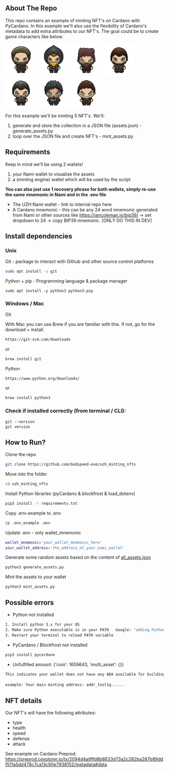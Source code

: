 ## About The Repo

This repo contains an example of minting NFT's on Cardano with PyCardano. In this example we'll also use the flexibility of Cardano's metadata to add extra attributes to our NFT's. The goal could be to create game characters like below.
<p float="left">

<img src="assets/artist.png" alt="Artist" width="100"/>
<img src="assets/astrologer.png" alt="Artist" width="100"/>
<img src="assets/blacksmith.png" alt="Artist" width="100"/>
<img src="assets/citizen.png" alt="Artist" width="100"/>
<img src="assets/herbalist.png" alt="Artist" width="100"/>
<img src="assets/hunter.png" alt="Artist" width="100"/>
<img src="assets/jeweler.png" alt="Artist" width="100"/>
</p>


For this example we'll be minting 5 NFT's. We'll:
1. generate and store the collection in a JSON file (assets.json) - generate_assets.py
2. loop over the JSON file and create NFT's - mint_assets.py



## Requirements

Keep in mind we'll be using 2 wallets!
1. your Nami wallet to visualize the assets
2. a (minting engine) wallet which will be used by the script

**You can also just use 1 recovery phrase for both wallets, simply re-use the same mnemonic in Nami and in the .env file**

- The UZH Nami wallet - link to internal repo here
- A Cardano mnemonic - this can be any 24 word mnemonic generated from Nami or other sources like https://iancoleman.io/bip39/ -> set dropdown to 24 -> copy BIP39 mnemonic. [ONLY DO THIS IN DEV]

## Install dependencies


### Unix 
Git - package to interact with Github and other source control platforms


```bash
sudo apt install -y git
```

Python + pip - Programming language & package manager

    sudo apt install -y python3 python3-pip

### Windows / Mac

Git 

With Mac you can use Brew if you are familiar with this. If not, go for the download + install. 


```bash
https://git-scm.com/downloads
```
or
```bash
brew install git
```

Python

```
https://www.python.org/downloads/
```
or
```bash
brew install python3
```

### Check if installed correctly (from terminal / CLI):

    git --version
    git version





## How to Run?

Clone the repo
```bash
git clone https://github.com/Godspeed-exe/uzh_minting_nfts
```

Move into the folder
```bash
cd uzh_minting_nfts
```
Install Python libraries (pyCardano & blockfrost & load_dotenv)
```bash
pip3 install -r requirements.txt
```

Copy .env-example to .env
```bash
cp .env_example .env
```

Update .env - only wallet_mnemonic
```bash
wallet_mnemonic='your_wallet_mnemonic_here'
your_wallet_address='the_address_of_your_nami_wallet'
```

Generate some random assets based on the content of [all_assets.json](all_assets.json)
```bash
python3 generate_assets.py
```
Mint the assets to your wallet
```bash
python3 mint_assets.py
```

## Possible errors

- Python not installed
```bash
1. Install python 3.x for your OS
2. Make sure Python executable is in your PATH - Google: "adding Python to PATH [your OS here]"
3. Restart your terminal to reload PATH variable
```

- PyCardano / Blockfrost not installed
```bash
pip3 install pycardano
```

- Unfulfilled amount:
 {'coin': 1659643, 'multi_asset': {}}
```bash
This indicates your wallet does not have any ADA available for building the transaction. Make sure you send ADA (ex: 10 ADA) to the address generated in your terminal.

example: Your main minting address: addr_test1q......
```
## NFT details
Our NFT's will have the following attributes: 
- type
- health
- speed
- defense
- attack

See example on Cardano Preprod: https://preprod.cexplorer.io/tx/2094d4a9ffd8b8633d73a2c282ba287b89ddf511a5dd478c7ca13c90e7938152/metadata#data